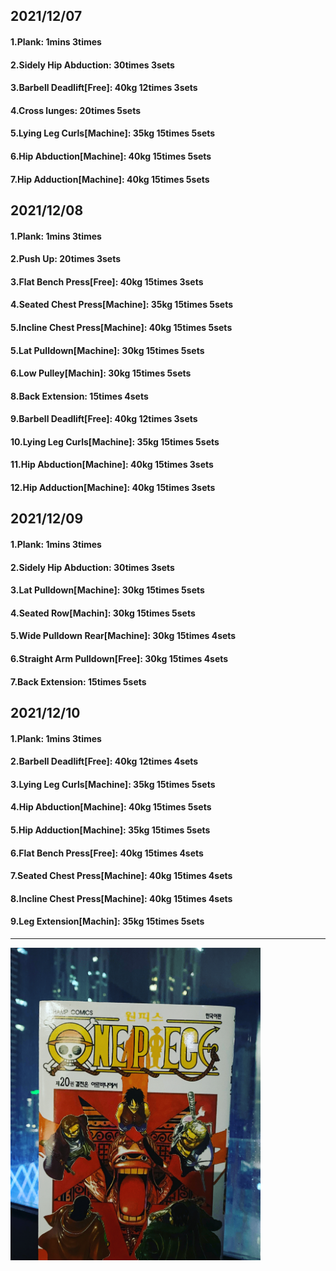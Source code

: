 ## 2021/12/07
#### 1.Plank: 1mins 3times
#### 2.Sidely Hip Abduction: 30times 3sets
#### 3.Barbell Deadlift\[Free\]: 40kg 12times 3sets
#### 4.Cross lunges: 20times 5sets
#### 5.Lying Leg Curls\[Machine\]: 35kg 15times 5sets
#### 6.Hip Abduction\[Machine\]: 40kg 15times 5sets
#### 7.Hip Adduction\[Machine\]: 40kg 15times 5sets

## 2021/12/08
#### 1.Plank: 1mins 3times
#### 2.Push Up: 20times 3sets
#### 3.Flat Bench Press\[Free\]: 40kg 15times 3sets
#### 4.Seated Chest Press\[Machine\]: 35kg 15times 5sets
#### 5.Incline Chest Press\[Machine\]: 40kg 15times 5sets
#### 5.Lat Pulldown\[Machine\]: 30kg 15times 5sets
#### 6.Low Pulley\[Machin]: 30kg 15times 5sets
#### 8.Back Extension: 15times 4sets
#### 9.Barbell Deadlift\[Free\]: 40kg 12times 3sets
#### 10.Lying Leg Curls\[Machine\]: 35kg 15times 5sets
#### 11.Hip Abduction\[Machine\]: 40kg 15times 3sets
#### 12.Hip Adduction\[Machine\]: 40kg 15times 3sets

## 2021/12/09
#### 1.Plank: 1mins 3times
#### 2.Sidely Hip Abduction: 30times 3sets
#### 3.Lat Pulldown\[Machine\]: 30kg 15times 5sets
#### 4.Seated Row\[Machin]: 30kg 15times 5sets
#### 5.Wide Pulldown Rear\[Machine\]: 30kg 15times 4sets
#### 6.Straight Arm Pulldown\[Free\]: 30kg 15times 4sets
#### 7.Back Extension: 15times 5sets

## 2021/12/10
#### 1.Plank: 1mins 3times
#### 2.Barbell Deadlift\[Free\]: 40kg 12times 4sets
#### 3.Lying Leg Curls\[Machine\]: 35kg 15times 5sets
#### 4.Hip Abduction\[Machine\]: 40kg 15times 5sets
#### 5.Hip Adduction\[Machine\]: 35kg 15times 5sets
#### 6.Flat Bench Press\[Free\]: 40kg 15times 4sets
#### 7.Seated Chest Press\[Machine\]: 40kg 15times 4sets
#### 8.Incline Chest Press\[Machine\]: 40kg 15times 4sets
#### 9.Leg Extension\[Machin]: 35kg 15times 5sets

---

<img src='./_resources/__020.jpg' width='400px' />
